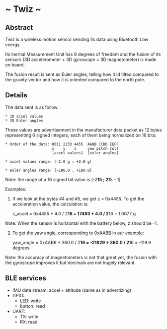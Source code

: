 ~ Twiz ~
========

Abstract
--------

Twiz is a wireless motion sensor sending its data using Bluetooth Low energy.

Its Inertial Measurement Unit has 9 degrees of freedom and the fusion of its
sensors (3D accelerometer + 3D gyroscope + 3D magnetometer) is made on board.

The fusion result is sent as Euler angles, telling how it id tilted compared
to the gravity vector and how it is oriented compared to the north pole.


Details
-------

The data sent is as follow:

    * 3D accel values
    * 3D Euler angles

These values are advertisement in the manufacturer data packet as 12 bytes
representing 6 signed integers, each of them being normalized on 16 bits:

    * Order of the data: 0011 2233 4455  AABB CCDD EEFF
                         x    y    z     yaw pitch roll
                         [accel values]  [euler angles]

    * accel values range: [-2.0 g ; +2.0 g[

    * euler angles range: [-180.0 ; +180.0[

Note: the range of a 16 signed bit value is [-2**15 ; 2**15 - 1]


Examples:

1) If we look at the bytes #4 and #5, we get z = 0x4455.
To get the acceleration value, the calculation is:

    z_accel = 0x4455 * 4.0 / 2**16
            = 17493  * 4.0 / 2**16
            = 1.0677 g

Note: When the sensor is horizontal with the battery below, z should be -1.


2) To get the yaw angle, corresponding to 0xAABB in our example:

    yaw_angle = 0xAABB * 360.0 / 2**16
              = -21829 * 360.0 / 2**16
              = -119.9 degrees

Note: the accuracy of magnetometers is not that great yet, the fusion with the
gyroscope improves it but decimals are not hugely relevant.


BLE services
------------

* IMU data stream: accel + attitude (same as in advertizing)
* GPIO:
    * LED: write
    * button: read
* UART:
    * TX: write
    * RX: read

